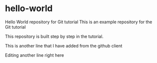 # hello-world
Hello World repository for Git tutorial
This is an example repository for the Git tutorial

This repository is built step by step in the tutorial. 

This is another line that I have added from the github client

Editing another line right here
